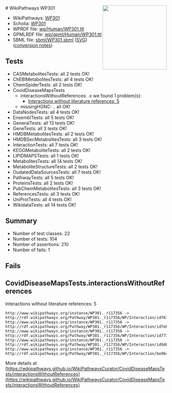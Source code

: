 <img style="float: right; width: 200px" src="../logo.png" />
# WikiPathways WP301

* WikiPathways: [WP301](https://identifiers.org/wikipathways:WP301)
* Scholia: [WP301](https://scholia.toolforge.org/wikipathways/WP301)
* WPRDF file: [wp/Human/WP301.ttl](../wp/Human/WP301.ttl)
* GPMLRDF file: [wp/gpml/Human/WP301.ttl](../wp/gpml/Human/WP301.ttl)
* SBML file: [sbml/WP301.sbml](../sbml/WP301.sbml) ([SVG](../sbml/WP301.svg)) ([conversion notes](../sbml/WP301.txt))

## Tests
* CASMetabolitesTests: all 2 tests OK!
* ChEBIMetabolitesTests: all 4 tests OK!
* ChemSpiderTests: all 2 tests OK!
* CovidDiseaseMapsTests
    * interactionsWithoutReferences: .x we found 1 problem(s):
        * [Interactions without literature references: 5](#2e295933)
    * missingHGNC: .. all OK!
* DataNodesTests: all 4 tests OK!
* EnsemblTests: all 5 tests OK!
* GeneralTests: all 13 tests OK!
* GeneTests: all 3 tests OK!
* HMDBMetabolitesTests: all 2 tests OK!
* HMDBSecMetabolitesTests: all 3 tests OK!
* InteractionTests: all 7 tests OK!
* KEGGMetaboliteTests: all 2 tests OK!
* LIPIDMAPSTests: all 1 tests OK!
* MetabolitesTests: all 14 tests OK!
* MetaboliteStructureTests: all 2 tests OK!
* OudatedDataSourcesTests: all 7 tests OK!
* PathwayTests: all 5 tests OK!
* ProteinsTests: all 2 tests OK!
* PubChemMetabolitesTests: all 3 tests OK!
* ReferencesTests: all 3 tests OK!
* UniProtTests: all 4 tests OK!
* WikidataTests: all 14 tests OK!


## Summary

* Number of test classes: 22
* Number of tests: 104
* Number of assertions: 210
* Number of fails: 1

## Fails

<a name="2e295933" />

## CovidDiseaseMapsTests.interactionsWithoutReferences

Interactions without literature references: 5
```
http://www.wikipathways.org/instance/WP301._r117356 -> http://rdf.wikipathways.org/Pathway/WP301._r117356/WP/Interaction/idf67372e0
http://www.wikipathways.org/instance/WP301._r117356 -> http://rdf.wikipathways.org/Pathway/WP301._r117356/WP/Interaction/id7eb13bb6
http://www.wikipathways.org/instance/WP301._r117356 -> http://rdf.wikipathways.org/Pathway/WP301._r117356/WP/Interaction/id7735cf9
http://www.wikipathways.org/instance/WP301._r117356 -> http://rdf.wikipathways.org/Pathway/WP301._r117356/WP/Interaction/id9d63eabb
http://www.wikipathways.org/instance/WP301._r117356 -> http://rdf.wikipathways.org/Pathway/WP301._r117356/WP/Interaction/be96c
```

More details at [https://wikipathways.github.io/WikiPathwaysCurator/CovidDiseaseMapsTests/interactionsWithoutReferences](https://wikipathways.github.io/WikiPathwaysCurator/CovidDiseaseMapsTests/interactionsWithoutReferences)

